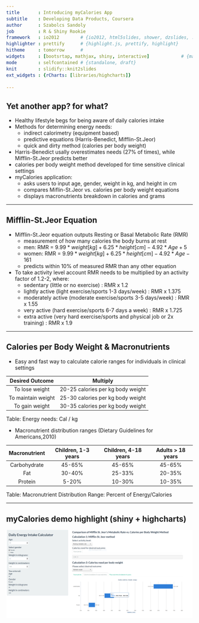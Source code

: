```yaml
---
title       : Introducing myCalories App
subtitle    : Developing Data Products, Coursera
author      : Szabolcs Sandoly
job         : R & Shiny Rookie
framework   : io2012	    # {io2012, html5slides, shower, dzslides, ...}
highlighter : prettify		# {highlight.js, prettify, highlight}
hitheme     : tomorrow      # 
widgets     : [bootsrtap, mathjax, shiny, interactive]            # {mathjax, quiz, bootstrap}
mode        : selfcontained # {standalone, draft}
knit        : slidify::knit2slides
ext_widgets : {rCharts: [libraries/highcharts]}

---
```


## Yet another app? for what?

- Healthy lifestyle begs for being aware of daily calories intake
- Methods for determining energy needs: 
	- indirect calorimetry (equipment based) 
	- predictive equations (Harris-Benedict, Mifflin-St.Jeor)
	- quick and dirty method (calories per body weight)
- Harris-Benedict usally overestimates needs (27% of times), while Mifflin-St.Jeor predicts better
- calories per body weight method developed for time sensitive clinical settings 
- myCalories application:
	- asks users to input age, gender, weight in kg, and height in cm   
	- compares Miflin-St.Jeor vs. calories per body weight equations
	- displays macronutrients breakdown in calories and grams
  

--- 

## Mifflin-St.Jeor Equation

- Mifflin-St.Jeor equation outputs Resting or Basal Metabolic Rate (RMR) 
	- measurement of how many calories the body burns at rest
	- men: RMR = $9.99 * weight[kg] + 6.25 * height[cm] - 4.92 * Age + 5$  
	- women: RMR = $9.99 * weight[kg] + 6.25 * height[cm] - 4.92 * Age - 161$
	- predicts within 10% of measured RMR than any other equation
- To take activity level account RMR needs to be multiplied by an activity factor of 1.2-2, where:
	- sedentary (little or no exercise) : RMR x 1.2
	- lightly active (light exercise/sports 1-3 days/week) : RMR x 1.375 
	- moderately active (moderate exercise/sports 3-5 days/week) : RMR x 1.55 
	- very active (hard exercise/sports 6-7 days a week) : RMR x 1.725
	- extra active (very hard exercise/sports and physical job or 2x training) : RMR x 1.9 

---

## Calories per Body Weight & Macronutrients

- Easy and fast way to calculate calorie ranges for individuals in clinical settings


|  Desired Outcome   |             Multiply              |
|:------------------:|:---------------------------------:|
|   To lose weight   | 20-25 calories per kg body weight |
| To maintain weight | 25-30 calories per kg body weight |
|   To gain weight   | 30-35 calories per kg body weight |

Table: Energy needs: Cal / kg
    
- Macronutrient distribution ranges (Dietary Guidelines for Americans,2010)


|  Macronutrient  |  Children, 1-3 years  |  Children, 4-18 years  |  Adults > 18 years  |
|:---------------:|:---------------------:|:----------------------:|:-------------------:|
|  Carbohydrate   |        45-65%         |         45-65%         |       45-65%        |
|       Fat       |        30-40%         |         25-33%         |       20-35%        |
|     Protein     |         5-20%         |         10-30%         |       10-35%        |

Table: Macronutrient Distribution Range: Percent of Energy/Calories

---

## myCalories demo highlight (shiny + highcharts)

![](./assets/img/myCalories.png)



